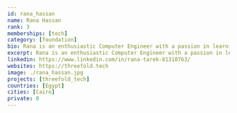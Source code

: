 ```yaml
---
id: rana_hassan
name: Rana Hassan
rank: 3
memberships: [tech]
category: [foundation]
bio: Rana is an enthusiastic Computer Engineer with a passion in learning and development. She enjoys a good cup of coffee and exploring new technologies. ThreeFold's innovation bring great technology and new ideas to the world. Being a part of that is definitely a life-changing experience.
excerpt: Rana is an enthusiastic Computer Engineer with a passion in learning and development.
linkedin: https://www.linkedin.com/in/rana-tarek-81310763/
websites: https://threefold.tech
image: ./rana_hassan.jpg
projects: [threefold_tech]
countries: [Egypt]
cities: [Cairo]
private: 0
---
```

